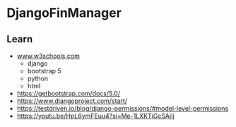 # DjangoFinManager

## Learn 

* www.w3schools.com
  * django
  * bootstrap 5
  * python
  * html
* https://getbootstrap.com/docs/5.0/
* https://www.djangoproject.com/start/
* https://testdriven.io/blog/django-permissions/#model-level-permissions
* https://youtu.be/HpL6ymFEuu4?si=Me-1LXKTiGcSAjIj
